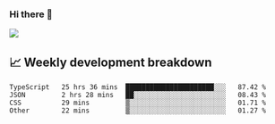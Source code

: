 ### Hi there 👋
<img align="center" src="https://github-readme-stats.vercel.app/api?username=Tumao727&show_icons=true&hide_title=true&theme=dracula" />


## 📈 Weekly development breakdown
<!--START_SECTION:waka-->

```text
TypeScript   25 hrs 36 mins  ██████████████████████░░░   87.42 %
JSON         2 hrs 28 mins   ██░░░░░░░░░░░░░░░░░░░░░░░   08.43 %
CSS          29 mins         ▒░░░░░░░░░░░░░░░░░░░░░░░░   01.71 %
Other        22 mins         ▒░░░░░░░░░░░░░░░░░░░░░░░░   01.27 %
```

<!--END_SECTION:waka-->